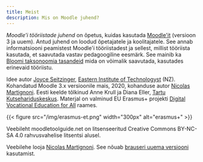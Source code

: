 ```yaml
---
title: Meist
description: Mis on Moodle juhend?
---
```


*Moodle'i tööriistade juhend* on õpetus, kuidas kasutada [Moodle'it](https://moodle.org/) (versioon 3 ja uuem). Antud juhend on loodud õpetajatele ja koolitajatele. See annab informatsiooni peamistest Moodle'i tööriistadest ja sellest, millist tööriista kasutada, et saavutada vastav pedagoogiline eesmärk. See mainib ka [Bloomi taksonoomia tasandeid](https://en.wikipedia.org/wiki/Bloom%27s_taxonomy) mida on võimalik saavutada, kasutades erinevaid tööriistu.

Idee autor [Joyce Seitzinger](https://twitter.com/catspyjamasnz), [Eastern Institute of Technologyst](https://www.eit.ac.nz/) (NZ). Kohandatud Moodle 3.x versioonile mais, 2020, kohanduse autor [Nicolas Martignoni](https://blog.martignoni.net/a-propos/). Eesti keelde tõlkinud Anne Krull ja Diana Eller, [Tartu Kutsehariduskeskus](https://khk.ee/). Materjal on valminud EU Erasmus+ projekti [Digital Vocational Education for All](https://www.digivet4all.com) raames.

{{< figure src="/img/erasmus-et.png" width="300px" alt="erasmus+" >}}

Veebileht moodletoolguide.net on litsenseeritud Creative Commons BY-NC-SA 4.0 rahvusvahelise litsentsi alusel.

Veebilehe looja [Nicolas Martignoni](https://blog.martignoni.net/a-propos/). See nõuab  [brauseri uuema versiooni](https://browsehappy.com/) kasutamist.
